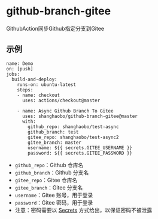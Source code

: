 # github-branch-gitee
GithubAction同步Github指定分支到Gitee

## 示例

```
name: Demo
on: [push]
jobs:
  build-and-deploy:
    runs-on: ubuntu-latest
    steps:
    - name: checkout
      uses: actions/checkout@master

    - name: Async Github Branch To Gitee
      uses: shanghaobo/github-branch-gitee@master
      with:
        github_repo: shanghaobo/test-async
        github_branch: test
        gitee_repo: shanghaobo/test-async2
        gitee_branch: master
        username: ${{ secrets.GITEE_USERNAME }}
        password: ${{ secrets.GITEE_PASSWORD }}
```

- `github_repo`：Github 仓库名
- `github_branch`：Github 分支名
- `gitee_repo`：Gitee 仓库名
- `gitee_branch`：Gitee 分支名
- `username`：Gitee 账号，用于登录
- `password`：Gitee 密码，用于登录
- 注意：密码需要以 [Secrets](https://docs.github.com/cn/actions/reference/encrypted-secrets) 方式给出，以保证密码不被泄露



